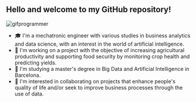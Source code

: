 ## Hello and welcome to my GitHub repository! 

![gifprogrammer](https://github.com/despinoza119/despinoza119/assets/71891546/145bdbca-6b5b-4cee-afd7-8cd5404c24ca)


- 🎓 I'm a mechatronic engineer with various studies in business analytics and data science, with an interest in the world of artificial intelligence.
- 🔭 I'm working on a project with the objective of increasing agricultural productivity and supporting food security by monitoring crop health and predicting yields. 
- 🌱 I'm studying a master's degree in Big Data and Artificial Intelligence in Barcelona.
- 👯 I'm interested in collaborating on projects that enhance people's quality of life and/or seek to improve business processes through the use of data.

